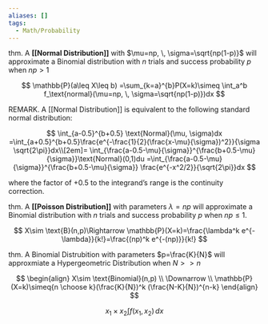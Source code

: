 ```yaml
---
aliases: []
tags:
  - Math/Probability
---
```


thm. A **[[Normal Distribution]]** with $\mu=np, \, \sigma=\sqrt{np(1-p)}$ will approximate a Binomial distribution with $n$ trials and success probability $p$ when $np>1$

$$
\mathbb{P}(a\leq X\leq b) =\sum_{k=a}^{b}P(X=k)\simeq \int_a^b f_\text{normal}(\mu=np, \, \sigma=\sqrt{np(1-p)})dx
$$

REMARK. A [[Normal Distribution]] is equivalent to the following standard normal distribution:

$$
\int_{a-0.5}^{b+0.5} \text{Normal}(\mu, \sigma)dx =\int_{a+0.5}^{b+0.5}\frac{e^{-\frac{1}{2}(\frac{x-\mu}{\sigma})^2}}{\sigma \sqrt{2\pi}}dx\\[2em]= \int_{\frac{a-0.5-\mu}{\sigma}}^{\frac{b+0.5-\mu}{\sigma}}\text{Normal}(0,1)du =\int_{\frac{a-0.5-\mu}{\sigma}}^{\frac{b+0.5-\mu}{\sigma}} \frac{e^{-x^2/2}}{\sqrt{2\pi}}dx
$$

where the factor of $+0.5$ to the integrand’s range is the continuity correction.

thm. A **[[Poisson Distribution]]** with parameters $\lambda=np$ will approximate a Binomial distribution with $n$ trials and success probability $p$ when $np\leq 1$.

$$
X\sim \text{B}(n,p)\Rightarrow \mathbb{P}(X=k)=\frac{\lambda^k e^{-\lambda}}{k!}=\frac{(np)^k e^{-(np)}}{k!}
$$

thm. A Binomial Distrubition with parameters $p=\frac{K}{N}$ will approxmiate a Hypergeometric Distribution when $N>> n$

$$
\begin{align}
X\sim \text{Binomial}(n,p) \\ \Downarrow \\ \mathbb{P}(X=k)\simeq{n \choose k}(\frac{K}{N})^k (\frac{N-K}{N})^{n-k}
\end{align}
$$

$$
x_{1}\times x_{2} \int f(x_{1},x_{2}) \, dx 
$$
